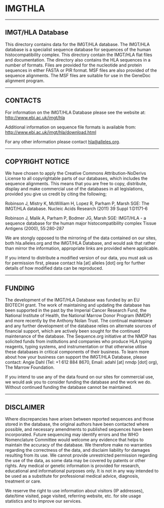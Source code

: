 IMGTHLA
=======

--------------------------------------------------------------------------------
 IMGT/HLA Database
--------------------------------------------------------------------------------

This directory contains data for the IMGT/HLA database. The IMGT/HLA database is
a specialist sequence database for sequences of the human histocompatibility
complex. This directory contain the IMGT/HLA flat files and documentation. The
directory also contains the HLA sequences in a number of formats. Files are
provided for the nucleotide and protein sequences in either FASTA or PIR format.
MSF files are also provided of the sequence alignments. The MSF files are
suitable for use in the GeneDoc alignment program.

--------------------------------------------------------------------------------
 CONTACTS
--------------------------------------------------------------------------------

For information on the IMGT/HLA Database please see the website at:
http://www.ebi.ac.uk/imgt/hla

Additional information on sequence file formats is available from:
http://www.ebi.ac.uk/imgt/hla/download.html

For any other information please contact hla@alleles.org.

--------------------------------------------------------------------------------
 COPYRIGHT NOTICE
--------------------------------------------------------------------------------

We have chosen to apply the Creative Commons Attribution-NoDerivs License to all
copyrightable parts of our databases, which includes the sequence alignments.
This means that you are free to copy, distribute, display and make commercial
use of the databases in all legislations, provided you give us credit by citing
the following;

Robinson J, Mistry K, McWilliam H, Lopez R, Parham P, Marsh SGE: 
The IMGT/HLA database.
Nucleic Acids Research (2011) 39 Suppl 1:D1171-6

Robinson J, Malik A, Parham P, Bodmer JG, Marsh SGE:
IMGT/HLA - a sequence database for the human major histocompatibility complex
Tissue Antigens (2000), 55:280-287

We are stongly opposed to the mirroring of the data contained on our sites, both
hla.alleles.org and the IMGT/HLA Database, and would ask that rather than mirror
the information, appropriate links are provided where applicable.

If you intend to distribute a modified version of our data, you must ask us for
permission first, please contact hla [at] alleles [dot] org for further details
of how modified data can be reproduced.

--------------------------------------------------------------------------------
 FUNDING
--------------------------------------------------------------------------------

The development of the IMGT/HLA Database was funded by an EU BIOTECH grant. The
work of maintaining and updating the database has been supported in the past by
the Imperial Cancer Research Fund, the National Institute of Health, the
National Marrow Donor Program (NMDP) and more recently by the Anthony Nolan
Trust. The continual maintenace and any further development of the database
relies on alternate sources of financial support, which are actively been sought
for the continued maintenance of the database. The Sequence.org initiative at
the NMDP has solicited funds from institutions and companies who produce HLA
typing reagents, typing systems, and instrumentation or that otherwise utilise
these databases in critical components of their business. To learn more about
how your business can support the IMGT/HLA Database, please contact: Angie Dahl
(Tel: +1 612 884 8670, Email: adahl [at] nmdp [dot] org), The Marrow Foundation.

If you intend to use any of the data found on our sites for commercial use, we
would ask you to consider funding the database and the work we do. Without
continued funding the database cannot be maintained.

--------------------------------------------------------------------------------
 DISCLAIMER
--------------------------------------------------------------------------------

Where discrepancies have arisen between reported sequences and those stored in
the database, the original authors have been contacted where possible, and
necessary amendments to published sequences have been incorporated. Future
sequencing may identify errors and the WHO Nomenclature Committee would welcome
any evidence that helps to maintain the accuracy of the database. We therefore
make no warranties regarding the correctness of the data, and disclaim liability
for damages resulting from its use. We cannot provide unrestricted permission
regarding the use of the data, as some data may be covered by patents or other
rights. Any medical or genetic information is provided for research, educational
and informational purposes only. It is not in any way intended to be used as a
substitute for professional medical advice, diagnosis, treatment or care.

We reserve the right to use information about visitors (IP addresses), date/time
visited, page visited, referring website, etc. for site usage statistics and to
improve our services.
